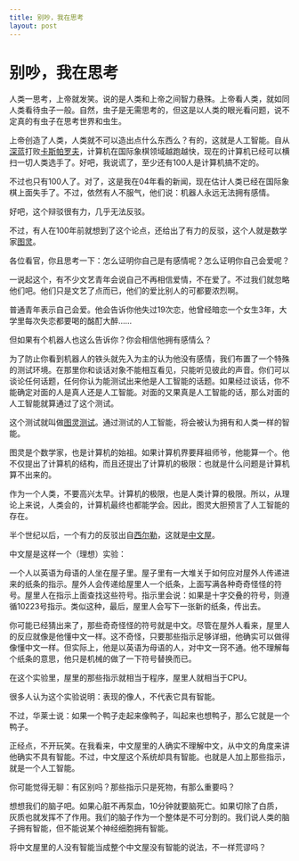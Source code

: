 ```yaml
---
title: 别吵，我在思考
layout: post
---
```


别吵，我在思考
===========

人类一思考，上帝就发笑。说的是人类和上帝之间智力悬殊。上帝看人类，就如同人类看待虫子一般。自然，虫子是无需思考的，但这是以人类的眼光看问题，说不定真的有虫子在思考世界和虫生。

上帝创造了人类，人类就不可以造出点什么东西么？有的，这就是人工智能。自从[深蓝](http://zh.wikipedia.org/wiki/%E6%B7%B1%E8%97%8D)打败[卡斯帕罗夫](http://zh.wikipedia.org/wiki/%E5%8D%A1%E6%96%AF%E5%B8%95%E7%BE%85%E5%A4%AB)，计算机在国际象棋领域越跑越快，现在的计算机已经可以横扫一切人类选手了。好吧，我说谎了，至少还有100人是计算机搞不定的。

不过也只有100人了。对了，这是我在04年看的新闻，现在估计人类已经在国际象棋上面失手了。不过，依然有人不服气，他们说：机器人永远无法拥有感情。

好吧，这个辩驳很有力，几乎无法反驳。

不过，有人在100年前就想到了这个论点，还给出了有力的反驳，这个人就是数学家[图灵](http://zh.wikipedia.org/wiki/%E5%9B%BE%E7%81%B5)。

各位看官，你且思考一下：怎么证明你自己是有感情呢？怎么证明你自己会爱呢？

一说起这个，有不少文艺青年会说自己不再相信爱情，不在爱了。不过我们就忽略他们吧。他们只是文艺了点而已，他们的爱比别人的可都要浓烈啊。

普通青年表示自己会爱。他会告诉你他失过19次恋，他曾经暗恋一个女生3年，大学里每次失恋都要喝的酩酊大醉……

但如果有个机器人也这么告诉你？你会相信他拥有感情么？

为了防止你看到机器人的铁头就先入为主的认为他没有感情，我们布置了一个特殊的测试环境。在那里你和谈话对象不能相互看见，只能听见彼此的声音。你们可以谈论任何话题，任何你认为能测试出来他是人工智能的话题。如果经过谈话，你不能确定对面的人是真人还是人工智能。对面的又果真是人工智能的话，那么对面的人工智能就算通过了这个测试。

这个测试就叫做[图灵测试](http://zh.wikipedia.org/wiki/%E5%9B%BE%E7%81%B5%E6%B5%8B%E8%AF%95)。通过测试的人工智能，将会被认为拥有和人类一样的智能。

图灵是个数学家，也是计算机的始祖。如果计算机界要拜祖师爷，他能算一个。他不仅提出了计算机的结构，而且还提出了计算机的极限：也就是什么问题是计算机算不出来的。

作为一个人类，不要高兴太早。计算机的极限，也是人类计算的极限。所以，从理论上来说，人类会的，计算机最终也都能学会。因此，图灵大胆预言了人工智能的存在。

半个世纪以后，一个有力的反驳出自[西尔勒](http://zh.wikipedia.org/wiki/%E7%BA%A6%E7%BF%B0%C2%B7%E5%B8%8C%E5%B0%94%E5%8B%92)，这就是[中文屋](http://zh.wikipedia.org/wiki/%E4%B8%AD%E6%96%87%E6%88%BF%E9%97%B4)。

中文屋是这样一个（理想）实验：

一个人以英语为母语的人坐在屋子里。屋子里有一大堆关于如何应对屋外人传递进来的纸条的指示。屋外人会传递给屋里人一个纸条，上面写满各种奇奇怪怪的符号。屋里人在指示上面查找这些符号。指示里会说：如果是十字交叠的符号，则遵循10223号指示。类似这种，最后，屋里人会写下一张新的纸条，传出去。

你可能已经猜出来了，那些奇奇怪怪的符号就是中文。尽管在屋外人看来，屋里人的反应就像是他懂中文一样。这不奇怪，只要那些指示足够详细，他确实可以做得像懂中文一样。但实际上，他是以英语为母语的人，对中文一窍不通。他不理解每个纸条的意思，他只是机械的做了一下符号替换而已。

在这个实验里，屋里的那些指示就相当于程序，屋里人就相当于CPU。

很多人认为这个实验说明：表现的像人，不代表它具有智能。

不过，华莱士说：如果一个鸭子走起来像鸭子，叫起来也想鸭子，那么它就是一个鸭子。

正经点，不开玩笑。在我看来，中文屋里的人确实不理解中文，从中文的角度来讲他确实不具有智能。不过，中文屋这个系统却具有智能。也就是人加上那些指示，就是一个人工智能。

你可能觉得无聊：有区别吗？那些指示只是死物，有那么重要吗？

想想我们的脑子吧。如果心脏不再泵血，10分钟就要脑死亡。如果切除了白质，灰质也就发挥不了作用。我们的脑子作为一个整体是不可分割的。我们说人类的脑子拥有智能，但不能说某个神经细胞拥有智能。

将中文屋里的人没有智能当成整个中文屋没有智能的说法，不一样荒谬吗？